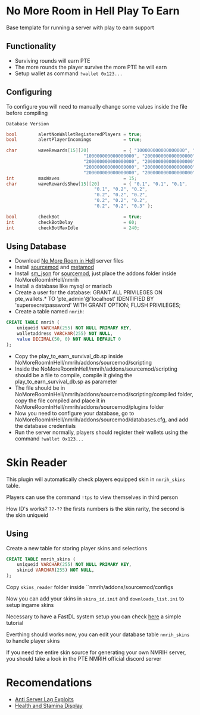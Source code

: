 # No More Room in Hell Play To Earn
Base template for running a server with play to earn support

## Functionality
- Surviving rounds will earn PTE
- The more rounds the player survive the more PTE he will earn
- Setup wallet as command ``!wallet 0x123...``

## Configuring
To configure you will need to manually change some values inside the file before compiling

``Database Version``
```cpp
bool        alertNonWalletRegisteredPlayers = true;
bool        alertPlayerIncomings            = true;

char        waveRewards[15][20]             = { "100000000000000000", "10000000000000000", "100000000000000000",
                             "100000000000000000", "200000000000000000", "200000000000000000",
                             "200000000000000000", "200000000000000000", "200000000000000000",
                             "200000000000000000", "200000000000000000", "200000000000000000",
                             "200000000000000000", "200000000000000000", "300000000000000000" };
int         maxWaves                        = 15;
char        waveRewardsShow[15][20]         = { "0.1", "0.1", "0.1",
                                 "0.1", "0.2", "0.2",
                                 "0.2", "0.2", "0.2",
                                 "0.2", "0.2", "0.2",
                                 "0.2", "0.2", "0.3" };

bool        checkBot                        = true;
int         checkBotDelay                   = 60;
int         checkBotMaxIdle                 = 240;
```

## Using Database
- Download [No More Room in Hell](https://nomoreroominhell.fandom.com/wiki/Dedicated_Server_Setup) server files
- Install [sourcemod](https://www.sourcemod.net/downloads.php) and [metamod](https://www.sourcemm.net/downloads.php/?branch=stable)
- Install [sm_json](https://github.com/clugg/sm-json) for [sourcemod](https://www.sourcemod.net/downloads.php), just place the addons folder inside NoMoreRoomInHell/nmrih
- Install a database like mysql or mariadb
- Create a user for the database: GRANT ALL PRIVILEGES ON pte_wallets.* TO 'pte_admin'@'localhost' IDENTIFIED BY 'supersecretpassword' WITH GRANT OPTION; FLUSH PRIVILEGES;
- Create a table named ``nmrih``:
```sql
CREATE TABLE nmrih (
    uniqueid VARCHAR(255) NOT NULL PRIMARY KEY,
    walletaddress VARCHAR(255) NOT NULL,
    value DECIMAL(50, 0) NOT NULL DEFAULT 0
);
```
- Copy the play_to_earn_survival_db.sp inside NoMoreRoomInHell/nmrih/addons/sourcemod/scripting
- Inside the NoMoreRoomInHell/nmrih/addons/sourcemod/scripting should be a file to compile, compile it giving the play_to_earn_survival_db.sp as parameter
- The file should be in NoMoreRoomInHell/nmrih/addons/sourcemod/scripting/compiled folder, copy the file compiled and place it in NoMoreRoomInHell/nmrih/addons/sourcemod/plugins folder
- Now you need to configure your database, go to NoMoreRoomInHell/nmrih/addons/sourcemod/databases.cfg, and add the database credentials
- Run the server normally, players should register their wallets using the command ``!wallet 0x123...``

# Skin Reader
This plugin will automatically check players equipped skin in ``nmrih_skins`` table.

Players can use the command ``!tps`` to view themselves in third person

How ID's works? ``??-??`` the firsts numbers is the skin rarity, the second is the skin uniqueid

## Using
Create a new table for storing player skins and selections
```sql
CREATE TABLE nmrih_skins (
    uniqueid VARCHAR(255) NOT NULL PRIMARY KEY,
    skinid VARCHAR(255) NOT NULL,
);
```
Copy ``skins_reader`` folder inside ``nmrih/addons/sourcemod/configs

Now you can add your skins in ``skins_id.init`` and ``downloads_list.ini`` to setup ingame skins

Necessary to have a FastDL system setup you can check [here](https://forums.alliedmods.net/showthread.php?p=1225670) a simple tutorial

Everthing should works now, you can edit your database table ``nmrih_skins`` to handle player skins

If you need the entire skin source for generating your own NMRIH server, you should take a look in the PTE NMRIH official discord server

# Recomendations
- [Anti Server Lag Exploits](https://forums.alliedmods.net/showthread.php?p=2788390)
- [Health and Stamina Display](https://forums.alliedmods.net/showthread.php?t=318836)
